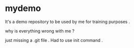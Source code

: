 # mydemo
It's a demo repository to be used by me for training purposes .

why is everything wrong with me ?

just missing a .git file . Had to use init command .
